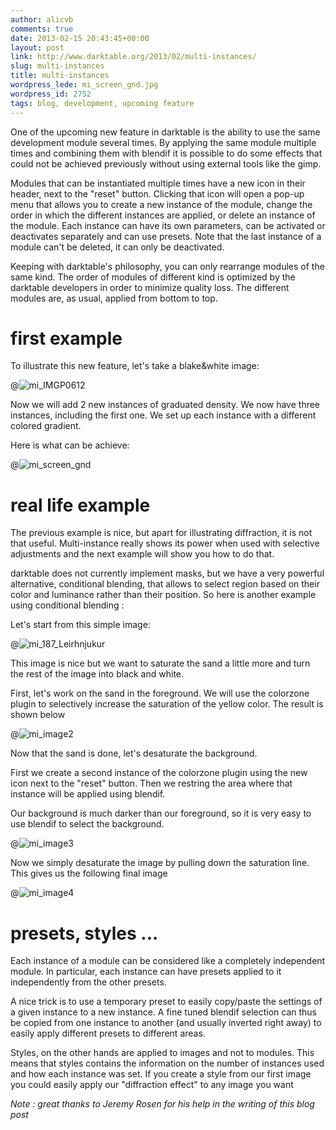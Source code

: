 ```yaml
---
author: alicvb
comments: true
date: 2013-02-15 20:43:45+00:00
layout: post
link: http://www.darktable.org/2013/02/multi-instances/
slug: multi-instances
title: multi-instances
wordpress_lede: mi_screen_gnd.jpg
wordpress_id: 2752
tags: blog, development, upcoming feature
---
```


One of the upcoming new feature in darktable is the ability to use the same development module several times. By applying the same module multiple times and combining them with blendif it is possible to do some effects that could not be achieved previously without using external tools like the gimp.

Modules that can be instantiated multiple times have a new icon in their header, next to the "reset" button. Clicking that icon will open a pop-up menu that allows you to create a new instance of the module, change the order in which the different instances are applied, or delete an instance of the module. Each instance can have its own parameters, can be activated or deactivates separately and can use presets. Note that the last instance of a module can't be deleted, it can only be deactivated.

Keeping with darktable's philosophy, you can only rearrange modules of the same kind. The order of modules of different kind is optimized by the darktable developers in order to minimize quality loss. The different modules are, as usual, applied from bottom to top.


# first example

To illustrate this new feature, let's take a blake&white image:

@![mi_IMGP0612](mi_IMGP0612.jpg)

Now we will add 2 new instances of graduated density. We now have three instances, including the first one.
We set up each instance with a different colored gradient.

Here is what can be achieve:

@![mi_screen_gnd](mi_screen_gnd.jpg)


# real life example


The previous example is nice, but apart for illustrating diffraction, it is not that useful.
Multi-instance really shows its power when used with selective adjustments and the next example will show you how to do that.

darktable does not currently implement masks, but we have a very powerful alternative, conditional blending, that allows to select region based on their color and luminance rather than their position.
So here is another example using conditional blending :

Let's start from this simple image:

@![mi_187_Leirhnjukur](mi_187_Leirhnjukur.jpg)

This image is nice but we want to saturate the sand a little more and turn the rest of the image into black and white.

First, let's work on the sand in the foreground. We will use the colorzone plugin to selectively increase the saturation of the yellow color. The result is shown below

@![mi_image2](mi_image2.jpg)

Now that the sand is done, let's desaturate the background.

First we create a second instance of the colorzone plugin using the new icon next to the "reset" button.
Then we restring the area where that instance will be applied using blendif.

Our background is much darker than our foreground, so it is very easy to use blendif to select the background.

@![mi_image3](mi_image3.jpg)

Now we simply desaturate the image by pulling down the saturation line. This gives us the following final image

@![mi_image4](mi_image4.jpg)


# presets, styles ...

Each instance of a module can be considered like a completely independent module. In particular, each instance can have presets applied to it independently from the other presets.

A nice trick is to use a temporary preset to easily copy/paste the settings of a given instance to a new instance. A fine tuned blendif selection can thus be copied from one instance to another (and usually inverted right away) to easily apply different presets to different areas.

Styles, on the other hands are applied to images and not to modules. This means that styles contains the information on the number of instances used and how each instance was set. If you create a style from our first image you could easily apply our "diffraction effect" to any image you want

_Note : great thanks to Jeremy Rosen for his help in the writing of this blog post_
